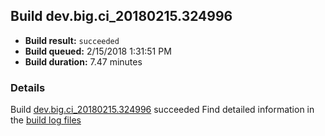 ## Build dev.big.ci_20180215.324996
- **Build result:** `succeeded`
- **Build queued:** 2/15/2018 1:31:51 PM
- **Build duration:** 7.47 minutes
### Details
Build [dev.big.ci_20180215.324996](https://winappstudio.visualstudio.com/web/build.aspx?pcguid=a4ef43be-68ce-4195-a619-079b4d9834c2&builduri=vstfs%3a%2f%2f%2fBuild%2fBuild%2f24996) succeeded
Find detailed information in the [build log files](https://uwpctdiags.blob.core.windows.net/buildlogs/dev.big.ci_20180215.324996_logs.zip)
